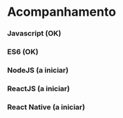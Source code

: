 # Acompanhamento

### Javascript **(OK)**

### ES6 **(OK)**

### NodeJS **(a iniciar)**

### ReactJS **(a iniciar)**

### React Native **(a iniciar)**
